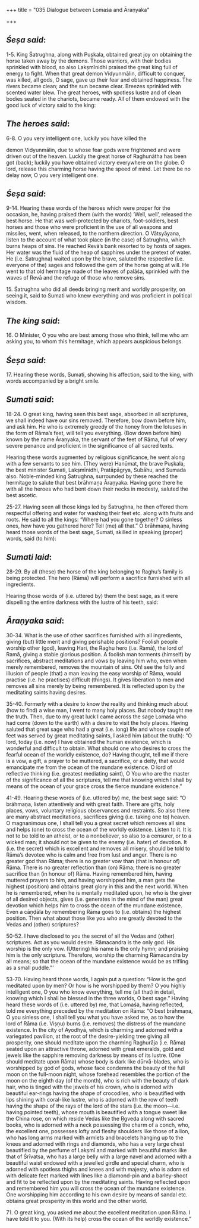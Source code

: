 +++
title = "035 Dialogue between Lomaśa and Āraṇyaka"

+++
 

## *Śeṣa said*:

1-5. King Śatrughna, along with Puṣkala, obtained great joy on obtaining the horse taken away by the demons. Those warriors, with their bodies sprinkled with blood, so also Lakṣmīnidhi praised the great king full of energy to fight. When that great demon Vidyunmālin, difficult to conquer, was killed, all gods, O sage, gave up their fear and obtained happiness. The rivers became clean; and the sun became clear. Breezes sprinkled with scented water blew. The great heroes, with spotless lustre and of clean bodies seated in the chariots, became ready. All of them endowed with the good luck of victory said to the king:

## *The heroes said*:

6-8. O you very intelligent one, luckily you have killed the

demon Vidyunmālin, due to whose fear gods were frightened and were driven out of the heaven. Luckily the great horse of Raghunātha has been got (back); luckily you have obtained victory everywhere on the globe. O lord, release this charming horse having the speed of mind. Let there be no delay now, O you very intelligent one.

## *Śeṣa said*:

9-14. Hearing these words of the heroes which were proper for the occasion, he, having praised them (with the words) ‘Well, well’, released the best horse. He that was well-protected by chariots, foot-soldiers, best horses and those who were proficient in the use of all weapons and missiles, went, when released, to the northern direction. O Vātsyāyana, listen to the account of what took place (in the case) of Śatrughna, which burns heaps of sins. He reached Revā’s bank resorted to by hosts of sages. Her water was the fluid of the heap of sapphires under the pretext of water. He (i.e. Śatrughna) waited upon by the brave, saluted the respective (i.e. everyone of the) sages and followed the gem of the horse going at will. He went to that old hermitage made of the leaves of palāśa, sprinkled with the waves of Revā and the refuge of those who remove sins.

15\. Śatrughna who did all deeds bringing merit and worldly prosperity, on seeing it, said to Sumati who knew everything and was proficient in political wisdom.

## *The king said*:

16\. O Minister, O you who are best among those who think, tell me who am asking you, to whom this hermitage, which appears auspicious belongs.

## *Śeṣa said*:

17\. Hearing these words, Sumati, showing his affection, said to the king, with words accompanied by a bright smile.

## *Sumati said*:

18-24. O great king, having seen this best sage, absorbed in all scriptures, we shall indeed have our sins removed. Therefore, bow down before him, and ask him. He who is extremely greedy of the honey from the lotuses in the form of Rāma’s feet, will tell you everything. (Bow down before him) known by the name Āraṇyaka, the servant of the feet of Rāma, full of very severe penance and proficient in the significance of all sacred texts.

Hearing these words augmented by religious significance, he went along with a few servants to see him. (They were) Hanūmat, the brave Puṣkala, the best minister Sumati, Lakṣmīnidhi, Pratāpāgrya, Subāhu, and Sumada also. Noble-minded king Śatrughna, surrounded by these reached the hermitage to salute that best brāhmaṇa Āraṇyaka. Having gone there he with all the heroes who had bent down their necks in modesty, saluted the best ascetic.

25-27. Having seen all those kings led by Śatrughna, he then offered them respectful offering and water for washing their feet etc. along with fruits and roots. He said to all the kings: “Where had you gone together? O sinless ones, how have you gathered here? Tell (me) all that.” O brāhmaṇa, having heard those words of the best sage, Sumati, skilled in speaking (proper) words, said (to him):

## *Sumati laid*:

28-29. By all (these) the horse of the king belonging to Raghu’s family is being protected. The hero (Rāma) will perform a sacrifice furnished with all ingredients.

Hearing those words of (i.e. uttered by) them the best sage, as it were dispelling the entire darkness with the lustre of his teeth, said:

## *Āraṇyaka said*:

30-34. What is the use of other sacrifices furnished with all ingredients, giving (but) little merit and giving perishable positions? Foolish people worship other (god), leaving Hari, the Raghu hero (i.e. Ramā), the lord of Ramā, giving a stable glorious position. A foolish man torments (himself) by sacrifices, abstract meditations and vows by leaving him who, even when merely remembered, removes the mountain of sins. Oh! see the folly and illusion of people (that) a man leaving the easy worship of Rāma, would practise (i.e. he practises) difficult (things). It gives liberation to men and removes all sins merely by being remembered. It is reflected upon by the meditating saints having desires.

35-40. Formerly with a desire to know the reality and thinking much about (how to find) a wise man, I went to many holy places. But nobody taught me the truth. Then, due to my great luck I came across the sage Lomaśa who had come (down to the earth) with a desire to visit the holy places. Having saluted that great sage who had a great (i.e. long) life and whose couple of feet was served by great meditating saints, I asked him (about the truth): “O lord, today (i.e. now) I have obtained the human existence, which is wonderful and difficult to obtain. What should one who desires to cross the fearful ocean of the worldly existence, do? Having thought, tell me if there is a vow, a gift, a prayer to be muttered, a sacrifice, or a deity, that would emancipate me from the ocean of the mundane existence. O lord of reflective thinking (i.e. greatest mediating saint), O You who are the master of the significance of all the scriptures, tell me that knowing which I shall by means of the ocean of your grace cross the fierce mundane existence.”

41-49. Hearing these words of (i.e. uttered by) me, the best sage said: “O brāhmaṇa, listen attentively and with great faith. There are gifts, holy places, vows, voluntary religious observances and restraints. So also there are many abstract meditations, sacrifices giving (i.e. taking one to) heaven. O magnanimous one, I shall tell you a great secret which removes all sins and helps (one) to cross the ocean of the worldly existence. Listen to it. It is not to be told to an atheist, or to a nonbeliever, so also to a censurer, or to a wicked man; it should not be given to the enemy (i.e. hater) of devotion. It (i.e. the secret) which is excellent and removes all misery, should be told to Rāma’s devotee who is calm and free from lust and anger. There is no greater god than Rāma; there is no greater vow than (that in honour of) Rāma. There is no greater reflection than (on) Rāma; there is no greater sacrifice than (in honour of) Rāma. Having remembered him, having muttered prayers to him, and having worshipped him, a man gets the highest (position) and obtains great glory in this and the next world. When he is remembered, when he is mentally meditated upon, he who is the giver of all desired objects, gives (i.e. generates in the mind of the man) great devotion which helps him to cross the ocean of the mundane existence. Even a cāṇḍāla by remembering Rāma goes to (i.e. obtains) the highest position. Then what about those like you who are greatly devoted to the Vedas and (other) scriptures?

50-52. I have disclosed to you the secret of all the Vedas and (other) scriptures. Act as you would desire. Rāmacandra is the only god. His worship is the only vow. (Uttering) his name is the only hymn; and praising him is the only scripture. Therefore, worship the charming Rāmacandra by all means; so that the ocean of the mundane existence would be as trifling as a small puddle."’

53-70. Having heard those words, I again put a question: “How is the god meditated upon by men? Or how is he worshipped by them? O you highly intelligent one, O you who know everything, tell me (all that) in detail, knowing which I shall be blessed in the three worlds, O best sage.” Having heard these words of (i.e. uttered by) me, that Lomaśa, having reflected, told me everything preceded by the meditation on Rāma: “O best brāhmaṇa, O you sinless one, I shall tell you what you have asked me, as to how the lord of Rāma (i.e. Viṣṇu) burns (i.e. removes) the distress of the mundane existence. In the city of Ayodhyā, which is charming and adorned with a variegated pavilion, at the root of the desire-yielding tree giving all prosperity, one should meditate upon the charming Raghurāja (i.e. Rāma) seated upon an attractive throne, adorned with great emeralds, gold and jewels like the sapphire removing darkness by means of its lustre. (One should meditate upon Rāma) whose body is dark like dūrvā-blades, who is worshipped by god of gods, whose face condemns the beauty of the full moon on the full-moon night, whose forehead resembles the portion of the moon on the eighth day (of the month), who is rich with the beauty of dark hair, who is tinged with the jewels of his crown, who is adorned with beautiful ear-rings having the shape of crocodiles, who is beautified with lips shining with coral-like lustre, who is adorned with the row of teeth having the shape of the rays of the lord of the stars (i.e. the moon—i.e. having pointed teeth), whose mouth is beautified with a tongue sweet like the China rose, on which reside Vedas like the Ṛgveda along with sacred books, who is adorned with a neck possessing the charm of a conch, who, the excellent one, possesses lofty and fleshy shoulders like those of a lion, who has long arms marked with armlets and bracelets hanging up to the knees and adorned with rings and diamonds, who has a very large chest beautified by the perfume of Lakṣmī and marked with beautiful marks like that of Śrīvatsa, who has a large belly with a large navel and adorned with a beautiful waist endowed with a jewelled girdle and special charm, who is adorned with spotless thighs and knees and with majesty, who is adorn ed with delicate feet marked with lines like a diamond-pin and a barley-shoot and fit to be reflected upon by the meditating saints. Having reflected upon and remembered him you will cross the ocean of the mundane existence. One worshipping him according to his own desire by means of sandal etc. obtains great prosperity in this world and the other world.

71\. O great king, you asked me about the excellent meditation upon Rāma. I have told it to you. (With its help) cross the ocean of the worldly existence.”


